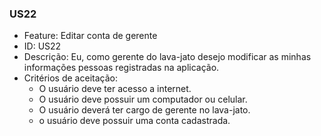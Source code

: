 ### US22

- Feature: Editar conta de gerente
- ID: US22
- Descrição: Eu, como gerente do lava-jato desejo modificar as minhas informações pessoas registradas na aplicação.
- Critérios de aceitação:
  * O usuário deve ter acesso a internet.
  * O usuário deve possuir um computador ou celular.
  * O usuário deverá ter cargo de gerente no lava-jato.
  * o usuário deve possuir uma conta cadastrada.
